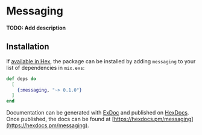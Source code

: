 # Messaging

**TODO: Add description**

## Installation

If [available in Hex](https://hex.pm/docs/publish), the package can be installed
by adding `messaging` to your list of dependencies in `mix.exs`:

```elixir
def deps do
  [
    {:messaging, "~> 0.1.0"}
  ]
end
```

Documentation can be generated with [ExDoc](https://github.com/elixir-lang/ex_doc)
and published on [HexDocs](https://hexdocs.pm). Once published, the docs can
be found at [https://hexdocs.pm/messaging](https://hexdocs.pm/messaging).


